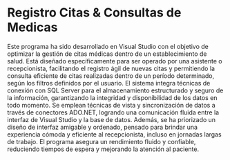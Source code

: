# Registro Citas & Consultas de Medicas 
Este programa ha sido desarrollado en Visual Studio con el objetivo de optimizar la gestión de citas médicas dentro de un establecimiento de salud. Está diseñado específicamente para ser operado por una asistente o recepcionista, facilitando el registro ágil de nuevas citas y permitiendo la consulta eficiente de citas realizadas dentro de un período determinado, según los filtros definidos por el usuario.
El sistema integra técnicas de conexión con SQL Server para el almacenamiento estructurado y seguro de la información, garantizando la integridad y disponibilidad de los datos en todo momento. Se emplean técnicas de vista y sincronización de datos a través de conectores ADO.NET, logrando una comunicación fluida entre la interfaz de Visual Studio y la base de datos.
Además, se ha priorizado un diseño de interfaz amigable y ordenado, pensado para brindar una experiencia cómoda y eficiente al recepcionista, incluso en jornadas largas de trabajo. El programa asegura un rendimiento fluido y confiable, reduciendo tiempos de espera y mejorando la atención al paciente.

